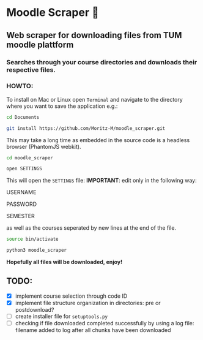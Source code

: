 # Moodle Scraper 🔮

## Web scraper for downloading files from TUM moodle plattform
### **Searches through your course directories and downloads their respective files.**

### HOWTO:

To install on Mac or Linux open `Terminal` and navigate to the directory where you want to save the application e.g.:

```bash
cd Documents

git install https://github.com/Moritz-M/moodle_scraper.git
```

This may take a long time as embedded in the source code is a headless browser (PhantomJS webkit).

```bash
cd moodle_scraper

open SETTINGS
```

This will open the `SETTINGS` file:
**IMPORTANT**: edit only in the following way:

USERNAME

PASSWORD

SEMESTER

as well as the courses seperated by new lines at the end of the file.

```bash
source bin/activate

python3 moodle_scraper
```
**Hopefully all files will be downloaded, enjoy!**


## TODO:
- [x] implement course selection through code ID
- [x] implement file structure organization in directories: pre or postdownload?
- [ ] create installer file for `setuptools.py`
- [ ] checking if file downloaded completed successfully by using a log file: filename added to log after all chunks have been downloaded
